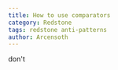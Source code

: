 ```yaml
---
title: How to use comparators
category: Redstone
tags: redstone anti-patterns
author: Arcensoth
---
```


don't
